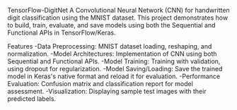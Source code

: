 TensorFlow-DigitNet
A Convolutional Neural Network (CNN) for handwritten digit classification using the MNIST dataset. This project demonstrates how to build, train, evaluate, and save models using both the Sequential and Functional APIs in TensorFlow/Keras.

Features
-Data Preprocessing: MNIST dataset loading, reshaping, and normalization.
-Model Architectures: Implementation of CNN using both Sequential and Functional APIs.
-Model Training: Training with validation, using dropout for regularization.
-Model Saving/Loading: Save the trained model in Keras's native format and reload it for evaluation.
-Performance Evaluation: Confusion matrix and classification report for model assessment.
-Visualization: Displaying sample test images with their predicted labels.

